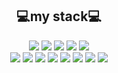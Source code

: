 <div align="center">
  
  ##  💻my stack💻
</div>

<div align="center">
  
  <img src="https://img.shields.io/badge/GitHub-181717?style=flat-square&logo=github&logoColor=white"/>  <img src="https://img.shields.io/badge/IDEA-000000?style=flat-square&logo=intellijidea&logoColor=white"/>   <img src="https://img.shields.io/badge/VSCode-007ACC?style=flat-square&logo=visualstudiocode&logoColor=white"/>   <img src="https://img.shields.io/badge/Spring-6DB33F?style=flat-square&logo=spring&logoColor=white"/>   <img src="https://img.shields.io/badge/SpringBoot-6DB33F?style=flat-square&logo=springboot&logoColor=white"/>   
   <img src="https://img.shields.io/badge/SpringSecurity-6DB33F?style=flat-square&logo=springsecurity&logoColor=white"/>   <img src="https://img.shields.io/badge/Gradle-02303A?style=flat-square&logo=gradle&logoColor=white"/>  <img src="https://img.shields.io/badge/MySQL-4479A1?style=flat-square&logo=mysql&logoColor=white"/>   <img src="https://img.shields.io/badge/MariaDB-003545?style=flat-square&logo=mariadb&logoColor=white"/>   <img src="https://img.shields.io/badge/MongoDB-47A248?style=flat-square&logo=mongodb&logoColor=white"/>  <img src="https://img.shields.io/badge/Swagger-85EA2D?style=flat-square&logo=swagger&logoColor=white"/>  <img src="https://img.shields.io/badge/JavaScript-F7DF1E?style=flat-square&logo=javascript&logoColor=white"/>  <img src="https://img.shields.io/badge/NaverCloud-03C75A?style=flat-square&logo=naver&logoColor=white"/>
</div>




<!--
**seablood/seablood** is a ✨ _special_ ✨ repository because its `README.md` (this file) appears on your GitHub profile.

Here are some ideas to get you started:

- 🔭 I’m currently working on ...
- 🌱 I’m currently learning ...
- 👯 I’m looking to collaborate on ...
- 🤔 I’m looking for help with ...
- 💬 Ask me about ...
- 📫 How to reach me: ...
- 😄 Pronouns: ...
- ⚡ Fun fact: ...
-->
